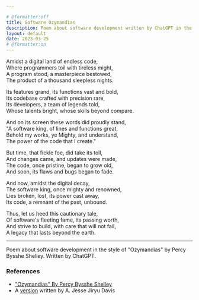```yaml
---

# @formatter:off
title: Software Ozymandias
description: Poem about software development written by ChatGPT in the style of "Ozymandias"
layout: default
date: 2023-03-25
# @formatter:on
---
```


Amidst a digital land of endless code,\
Where programmers toil with tireless might,\
A program stood, a masterpiece bestowed,\
The product of a thousand sleepless nights.

Its features grand, its functions vast and bold,\
Its codebase crafted with precision rare,\
Its developers, a team of legends told,\
Whose talents bright, whose skills beyond compare.

And on its screen these words did proudly stand,\
"A software king, of lines and functions great,\
Behold my works, ye Mighty, and understand,\
The power of the code that I create."

But time, that fickle foe, did take its toll,\
And changes came, and updates were made,\
The code, once pristine, began to grow old,\
And soon, its flaws and bugs began to fade.

And now, amidst the digital decay,\
The software king, once mighty and renowned,\
Lies broken, lost, its power cast away,\
Its code, a remnant of the past, unbound.

Thus, let us heed this cautionary tale,\
Of software's fleeting fame, its passing worth,\
And strive to build, with care that will not fail,\
A legacy that lasts beyond the earth.

-----
Poem about software development in the style of "Ozymandias" by Percy Bysshe Shelley.
Written by ChatGPT. 

### References

* ["Ozymandias" By Percy Bysshe Shelley](https://www.poetryfoundation.org/poems/46565/ozymandias)
* A [version](https://x.com/jessejiryudavis/status/1848416115447202275) written by A. Jesse Jiryu Davis